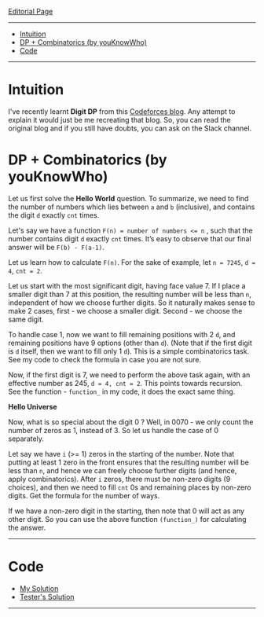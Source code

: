 
[Editorial Page](../visa-set-1.md)

----

<!-- vim-markdown-toc GFM -->

* [Intuition](#intuition)
* [DP + Combinatorics (by youKnowWho)](#dp--combinatorics-by-youknowwho)
* [Code](#code)

<!-- vim-markdown-toc -->

----

# Intuition
I've recently learnt **Digit DP** from this [Codeforces blog](https://codeforces.com/blog/entry/53960). Any attempt to explain it would just be me recreating that blog. So, you can read the original blog and if you still have doubts, you can ask on the Slack channel.

# DP + Combinatorics (by youKnowWho)
Let us first solve the **Hello World** question. To summarize, we need to find the number of numbers which lies between `a` and `b` (inclusive), and contains the digit `d` exactly `cnt` times.

Let's say we have a function `F(n) = number of numbers <= n` , such that the number contains digit `d` exactly `cnt` times. It’s easy to observe that our final answer will be `F(b) - F(a-1)`.

Let us learn how to calculate `F(n)`. For the sake of example, let `n = 7245`, `d = 4`, `cnt = 2`.

Let us start with the most significant digit, having face value 7. If I place a smaller digit than 7 at this position, the resulting number will be less than `n`, independent of how we choose further digits. So it naturally makes sense to make 2 cases, first - we choose a smaller digit. Second - we choose the same digit.

To handle case 1, now we want to fill remaining positions with 2 `d`, and remaining positions have 9 options (other than `d`). (Note that if the first digit is `d` itself, then we want to fill only 1 `d`). This is a simple combinatorics task. See my code to check the formula in case you are not sure.

Now, if the first digit is 7, we need to perform the above task again, with an effective number as 245, `d = 4, cnt = 2`. This points towards recursion. See the function - `function_` in my code, it does the exact same thing.

**Hello Universe**

Now, what is so special about the digit 0 ? Well, in 0070 - we only count the number of zeros as 1, instead of 3. So let us handle the case of 0 separately.

Let say we have `i` (>= 1) zeros in the starting of the number. Note that putting at least 1 zero in the front ensures that the resulting number will be less than `n`, and hence we can freely choose further digits (and hence, apply combinatorics). After `i` zeros, there must be non-zero digits (9 choices), and then we need to fill `cnt` 0s and remaining places by non-zero digits. Get the formula for the number of ways.

If we have a non-zero digit in the starting, then note that 0 will act as any other digit. So you can use the above function `(function_)` for calculating the answer.

----

# Code
* [My Solution](solution.cpp)
* [Tester's Solution](tester.cpp)

----

